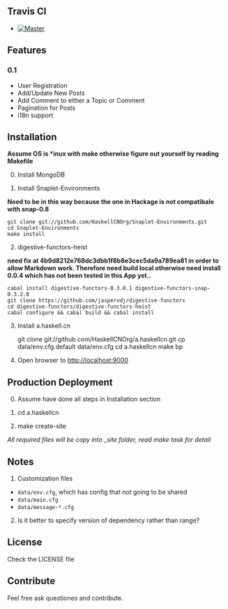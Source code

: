 ## Travis CI

- [![Master](https://secure.travis-ci.org/HaskellCNOrg/a.haskellcn.png?branch=master)](http://travis-ci.org/HaskellCNOrg/a.haskellcn)

## Features
### 0.1
 - User Registration
 - Add/Update New Posts
 - Add Comment to either a Topic or Comment
 - Pagination for Posts
 - i18n support

## Installation

**Assume OS is \*inux with make otherwise figure out yourself by reading Makefile**

0. Install MongoDB

1. Install Snaplet-Environments

**Need to be in this way because the one in Hackage is not compatibale with snap-0.8**

    git clone git://github.com/HaskellCNOrg/Snaplet-Environments.git
    cd Snaplet-Environments
    make install
    
2. digestive-functors-heist

**need fix at 4b9d8212e768dc3dbb1f8b8e3cec5da9a789ea81 in order to allow Markdown work. Therefore need build local otherwise need install 0.0.4 which has not been tested in this App yet..**

    cabal install digestive-functors-0.3.0.1 digestive-functors-snap-0.3.2.0
    git clone https://github.com/jaspervdj/digestive-functors
    cd digestive-functors/digestive-functors-heist
    cabal configure && cabal build && cabal install
   
3. Install a.haskell.cn

    git clone git://github.com/HaskellCNOrg/a.haskellcn.git
    cp data/env.cfg.default data/env.cfg
    cd a.haskellcn
    make bp

4. Open browser to <http://localhost:9000>

## Production Deployment

0. Assume have done all steps in Installation section

1. cd a.haskellcn

2. make create-site 

*All required files will be copy into _site folder, read make task for detail*

## Notes

1. Customization files

- `data/env.cfg`, which has config that not going to be shared
- `data/main.cfg`
- `data/message-*.cfg`

2. Is it better to specify version of dependency rather than range?

## License

Check the LICENSE file

## Contribute

Feel free ask questiones and contribute.


